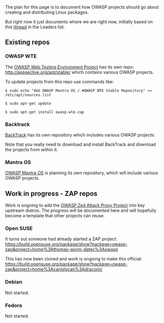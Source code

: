 The plan for this page is to document how OWASP projects should go about
creating and distributing Linux packages.

But right now it just documents where we are right now, initially based
on this
[thread](http://lists.owasp.org/pipermail/owasp-leaders/2012-September/007793.html)
in the Leaders list.

## Existing repos

### OWASP WTE

The [OWASP Web Testing Environment
Project](OWASP_Web_Testing_Environment_Project "wikilink") has its own
repo: <http://appseclive.org/apt/stable/> which contains various OWASP
projects.

To update projects from this repo use commands like:

    $ sudo echo "deb OWASP Mantra OS / #OWASP WTE Stable Repository" >> /etc/apt/sources.list

    $ sudo apt-get update

    $ sudo apt-get install owasp-wte-zap

### Backtrack

[BackTrack](http://www.backtrack-linux.org/) has its own repository
which includes various OWASP projects.

Note that you really need to download and install BackTrack and download
the projects from within it.

### Mantra OS

[OWASP Mantra OS](OWASP_Mantra_OS "wikilink") is planning its own
repository, which will include various OWASP projects.

## Work in progress - ZAP repos

Work is ongoing to add the [OWASP Zed Attack Proxy
Project](OWASP_Zed_Attack_Proxy_Project "wikilink") into key upstream
distros. The progress will be documented here and will hopefully become
a template that other projects can reuse.

### Open SUSE

It turns out someone had already started a ZAP project:
<https://build.opensuse.org/package/show?package=owasp-zap&project=home%3Athomas-worm-datev%3Aowasp>

This has now been cloned and work is ongoing to make this official:
<https://build.opensuse.org/package/show?package=owasp-zap&project=home%3Acanislycan%3Adraconic>

### Debian

Not started.

### Fedora

Not started.